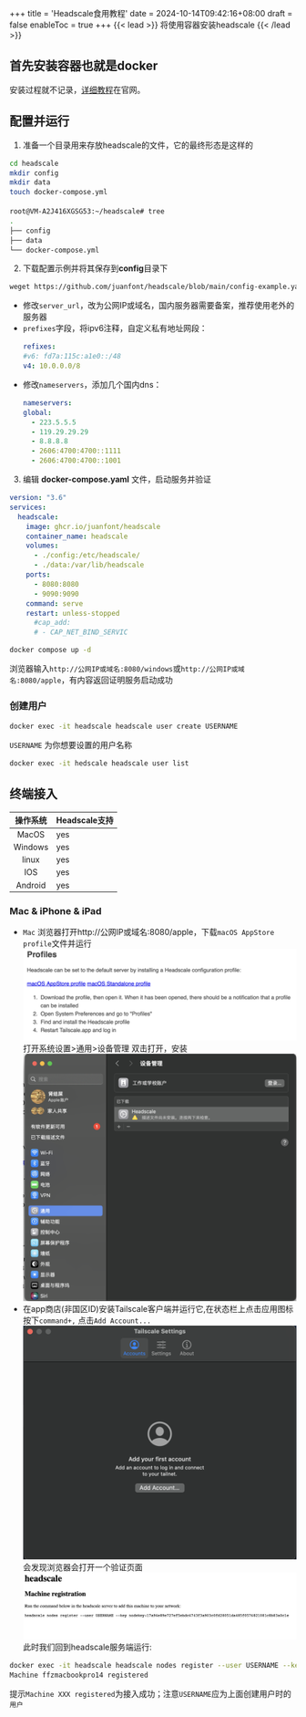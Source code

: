 +++
title = 'Headscale食用教程'
date = 2024-10-14T09:42:16+08:00
draft = false
enableToc = true
+++
{{< lead >}}
将使用容器安装headscale
{{< /lead >}}
## 首先安装容器也就是docker
安装过程就不记录，[详细教程](https://docs.docker.com/engine/install/)在官网。
## 配置并运行
1. 准备一个目录用来存放headscale的文件，它的最终形态是这样的
```bash		
cd headscale
mkdir config
mkdir data
touch docker-compose.yml
		
root@VM-A2J416XGSG53:~/headscale# tree
.
├── config
├── data
└── docker-compose.yml
```
2. 下载配置示例并将其保存到**config**目录下
```bash
weget https://github.com/juanfont/headscale/blob/main/config-example.yaml -O config.yaml
```
- 修改`server_url`，改为公网IP或域名，国内服务器需要备案，推荐使用老外的服务器
- `prefixes`字段，将ipv6注释，自定义私有地址网段：
	```yaml
	refixes:
    #v6: fd7a:115c:a1e0::/48
    v4: 10.0.0.0/8
	```
- 修改`nameservers`，添加几个国内dns：
	```yaml
	nameservers:
    global:
      - 223.5.5.5
      - 119.29.29.29
      - 8.8.8.8
      - 2606:4700:4700::1111
      - 2606:4700:4700::1001
    ```	
3. 编辑 **docker-compose.yaml** 文件，启动服务并验证
  ```yml
  version: "3.6"
  services:
    headscale:
      image: ghcr.io/juanfont/headscale
      container_name: headscale
      volumes:
        - ./config:/etc/headscale/
        - ./data:/var/lib/headscale
      ports:
        - 8080:8080 
        - 9090:9090
      command: serve
      restart: unless-stopped
        #cap_add:
        # - CAP_NET_BIND_SERVIC
  ```
  ```bash
  docker compose up -d
  ```
浏览器输入`http://公网IP或域名:8080/windows`或`http://公网IP或域名:8080/apple`，有内容返回证明服务启动成功

### 创建用户
```bash
docker exec -it headscale headscale user create USERNAME
```
`USERNAME` 为你想要设置的用户名称
```bash
docker exec -it hedscale headscale user list
```
## 终端接入
|操作系统                   |Headscale支持               |
|:-------------------------:|---------------------------|
|MacOS                     |yes                        |
|Windows                     |yes                        |
|linux                     |yes                        |
|IOS                     |yes                        |
|Android                     |yes                        |

### Mac & iPhone & iPad
 - `Mac` 浏览器打开http://公网IP或域名:8080/apple，下载`macOS AppStore profile`文件并运行![alt text](image-2.png)
 打开系统设置>通用>设备管理  双击打开，安装![alt text](image-3.png)
 -  在app商店(非国区ID)安装Tailscale客户端并运行它,在状态栏上点击应用图标按下`command+,`
点击`Add Account...`![alt text](image-1.png)
会发现浏览器会打开一个验证页面![alt text](image.png)
此时我们回到headscale服务端运行:
```bash
docker exec -it headscale headscale nodes register --user USERNAME --key nodekey:345c366fe6de46a8ae56ba6dfe706573b45017a8432f08c9ad0459c9adf7ca77
Machine ffzmacbookpro14 registered
```
提示`Machine XXX registered`为接入成功；注意`USERNAME`应为上面创建用户时的`用户`